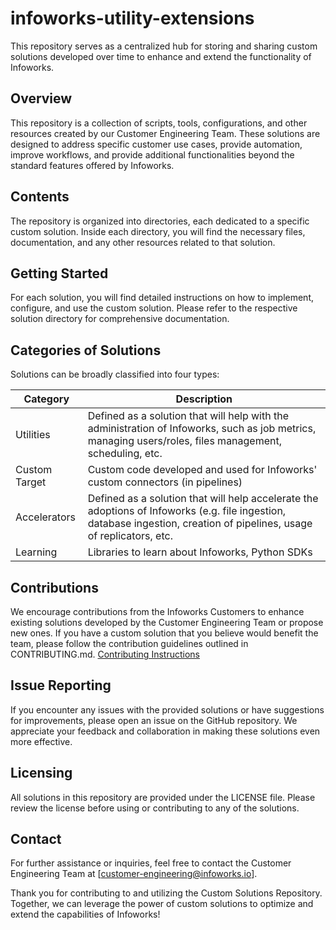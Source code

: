 # infoworks-utility-extensions

This repository serves as a centralized hub for storing and sharing custom solutions developed over time to enhance and extend the functionality of Infoworks.

## Overview
This repository is a collection of scripts, tools, configurations, and other resources created by our Customer Engineering Team. These solutions are designed to address specific customer use cases, provide automation, improve workflows, and provide additional functionalities beyond the standard features offered by Infoworks.

## Contents
The repository is organized into directories, each dedicated to a specific custom solution. Inside each directory, you will find the necessary files, documentation, and any other resources related to that solution.

## Getting Started
For each solution, you will find detailed instructions on how to implement, configure, and use the custom solution. Please refer to the respective solution directory for comprehensive documentation.

## Categories of Solutions

Solutions can be broadly classified into four types:

| Category | Description |
|---------|-------------|
| Utilities | Defined as a solution that will help with the administration of Infoworks, such as job metrics, managing users/roles, files management, scheduling, etc. |
| Custom Target | Custom code developed and used for Infoworks' custom connectors (in pipelines) |
| Accelerators | Defined as a solution that will help accelerate the adoptions of Infoworks (e.g. file ingestion, database ingestion, creation of pipelines, usage of replicators, etc. |
| Learning | Libraries to learn about Infoworks, Python SDKs |
	
	

## Contributions
We encourage contributions from the Infoworks Customers to enhance existing solutions developed by the Customer Engineering Team or propose new ones. If you have a custom solution that you believe would benefit the team, please follow the contribution guidelines outlined in CONTRIBUTING.md.
[Contributing Instructions](./CONTRIBUTING.md)

## Issue Reporting
If you encounter any issues with the provided solutions or have suggestions for improvements, please open an issue on the GitHub repository. We appreciate your feedback and collaboration in making these solutions even more effective.

## Licensing
All solutions in this repository are provided under the LICENSE file. Please review the license before using or contributing to any of the solutions.

## Contact
For further assistance or inquiries, feel free to contact the Customer Engineering Team at [customer-engineering@infoworks.io].

Thank you for contributing to and utilizing the Custom Solutions Repository. Together, we can leverage the power of custom solutions to optimize and extend the capabilities of Infoworks!
